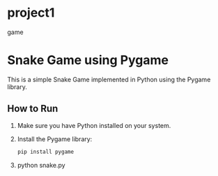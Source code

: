 # project1
game

# Snake Game using Pygame

This is a simple Snake Game implemented in Python using the Pygame library.

## How to Run

1. Make sure you have Python installed on your system.
2. Install the Pygame library:

   ```bash
   pip install pygame
3. python snake.py
